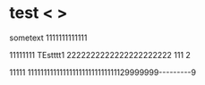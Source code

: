 # test < >

sometext 1111111111111

11111111 TEstttt1 2222222222222222222222 111 2

11111 1111111111111111111111111111129999999\---\---\---9